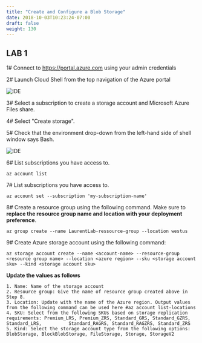 ```yaml
---
title: "Create and Configure a Blob Storage"
date: 2018-10-03T10:23:24-07:00
draft: false
weight: 130
---
```


## LAB 1

1#  Connect to https://portal.azure.com using your admin credentials

2#  Launch Cloud Shell from the top navigation of the Azure portal

![IDE](/images/mfe/shell-icon.png?classes=border,shadow)

3#  Select a subscription to create a storage account and Microsoft Azure Files share.

4#  Select "Create storage".

5#  Check that the environment drop-down from the left-hand side of shell window says Bash. 

![IDE](/images/mfe/env-selector.png?classes=border,shadow)

6#  List subscriptions you have access to.

```
az account list
```
7#  List subscriptions you have access to.

```
az account set --subscription 'my-subscription-name'
```
8# Create a resource group using the following command. Make sure to **replace the resource group name and location with your deployment preference**.

```
az group create --name LaurentLab-ressource-group --location westus
```

9# Create Azure storage account using the following command:

```
az storage account create --name <account-name> --resource-group <resource group name> --location <azure region> --sku <storage account sku> --kind <storage account sku>
```
 **Update the values as follows**

    1. Name: Name of the storage account
    2. Resource group: Give the name of resource group created above in Step 8.
    3. Location: Update with the name of the Azure region. Output values from the following command can be used here #az account list-locations
    4. SKU: Select from the following SKUs based on storage replication requirements: Premium_LRS, Premium_ZRS, Standard_GRS, Standard_GZRS, Standard_LRS,          Standard_RAGRS, Standard_RAGZRS, Standard_ZRS
    5. Kind: Select the storage account type from the following options: BlobStorage, BlockBlobStorage, FileStorage, Storage, StorageV2
